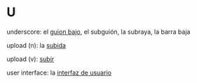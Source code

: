 # U

underscore: el [guion bajo](https://es.wikipedia.org/wiki/Guion_bajo), el subguión, la subraya, la barra baja

upload (n): la [subida](https://es.wikipedia.org/wiki/Descarga_de_archivos)

upload (v): [subir](https://es.wikipedia.org/wiki/Descarga_de_archivos)

user interface: la [interfaz de usuario](https://es.wikipedia.org/wiki/Interfaz_de_usuario)

